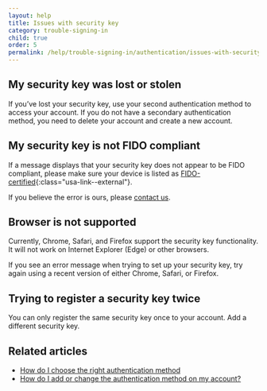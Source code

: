 ```yaml
---
layout: help
title: Issues with security key
category: trouble-signing-in
child: true
order: 5
permalink: /help/trouble-signing-in/authentication/issues-with-security-key/
---
```


## My security key was lost or stolen

If you’ve lost your security key, use your second authentication method to access your account. If you do not have a secondary authentication method, you need to delete your account and create a new account.

## My security key is not FIDO compliant

If a message displays that your security key does not appear to be FIDO compliant, please make sure your device is listed as [FIDO-certified](https://fidoalliance.org/certification/fido-certified-products/){:class="usa-link--external"}.

If you believe the error is ours, please [contact us](/contact/).

## Browser is not supported

Currently, Chrome, Safari, and Firefox support the security key functionality. It will not work on Internet Explorer (Edge) or other browsers.

If you see an error message when trying to set up your security key, try again using a recent version of either Chrome, Safari,  or Firefox.

## Trying to register a security key twice

You can only register the same security key once to your account. Add a different security key.


## Related articles

* [How do I choose the right authentication method](/help/create-account/authentication-methods/)
* [How do I add or change the authentication method on my account?](/help/manage-your-account/add-or-change-your-authentication-method/)

